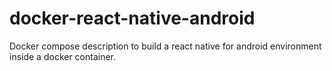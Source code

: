 # docker-react-native-android
Docker compose description to build a react native for android environment inside a docker container.
